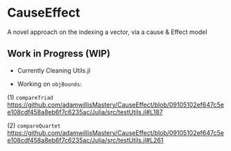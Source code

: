 # CauseEffect

A novel approach on the indexing a vector, via a cause &amp; Effect model

## Work in Progress (WIP)

- Currently Cleaning Utils.jl

- Working on  `objBounds`:

(1) `compareTriad `
<https://github.com/adamwillisMastery/CauseEffect/blob/09105102ef647c5ee108cdf458a8eb6f7c6235ac/Julia/src/testUtils.jl#L187>

(2) `compareQuartet`
<https://github.com/adamwillisMastery/CauseEffect/blob/09105102ef647c5ee108cdf458a8eb6f7c6235ac/Julia/src/testUtils.jl#L261>
